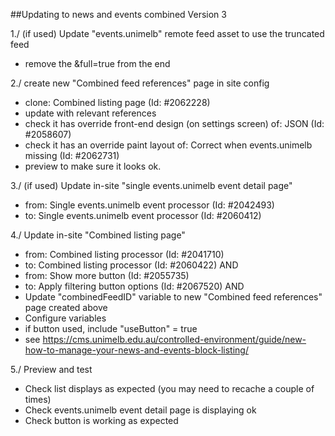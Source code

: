 ##Updating to news and events combined Version 3

1./ (if used) Update "events.unimelb" remote feed asset to use the truncated feed 
- remove the &full=true from the end

2./ create new "Combined feed references" page in site config
- clone: Combined listing page (Id: #2062228)
- update with relevant references
- check it has override front-end design (on settings screen) of: JSON (Id: #2058607)
- check it has an override paint layout of: Correct when events.unimelb missing (Id: #2062731)
- preview to make sure it looks ok.

3./ (if used) Update in-site "single events.unimelb event detail page"
- from: Single events.unimelb event processor (Id: #2042493)
- to: Single events.unimelb event processor (Id: #2060412)

4./ Update in-site "Combined listing page" 
- from: Combined listing processor (Id: #2041710)
- to: Combined listing processor (Id: #2060422) 
AND
- from: Show more button (Id: #2055735)
- to: Apply filtering button options (Id: #2067520)
AND
- Update "combinedFeedID" variable to new "Combined feed references" page created above
- Configure variables 
- if button used, include "useButton" = true
- see https://cms.unimelb.edu.au/controlled-environment/guide/new-how-to-manage-your-news-and-events-block-listing/

5./ Preview and test
- Check list displays as expected (you may need to recache a couple of times)
- Check events.unimelb event detail page is displaying ok
- Check button is working as expected
